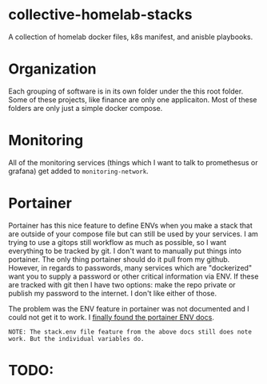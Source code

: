 # collective-homelab-stacks
A collection of homelab docker files, k8s manifest, and anisble playbooks.

# Organization
Each grouping of software is in its own folder under the this root folder. Some of these projects, like finance are only one applicaiton. Most of these folders are only just a simple docker compose.

# Monitoring
All of the monitoring services (things which I want to talk to promethesus or grafana) get added to `monitoring-network`.

# Portainer
Portainer has this nice feature to define ENVs when you make a stack that are outside of your compose file but can still be used by your services. I am trying to use a gitops still workflow as much as possible, so I want everything to be tracked by git. I don't want to manually put things into portainer. The only thing portainer should do it pull from my github. However, in regards to passwords, many services which are "dockerized" want you to supply a password or other critical information via ENV. If these are tracked with git then I have two options: make the repo private or publish my password to the internet. I don't like either of those. 

The problem was the ENV feature in portainer was not documented and I could not get it to work. I [finally found the portainer ENV docs](https://www.portainer.io/blog/using-env-files-in-stacks-with-portainer).

`NOTE: The stack.env file feature from the above docs still does note work. But the individual variables do.`
# TODO:
